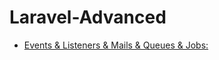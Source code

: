 # Laravel-Advanced

- [Events & Listeners & Mails & Queues & Jobs:](https://github.com/esameisa/Laravel-Advanced/blob/master/Events_Listeners_Mails_Queue_Jobs.md)
